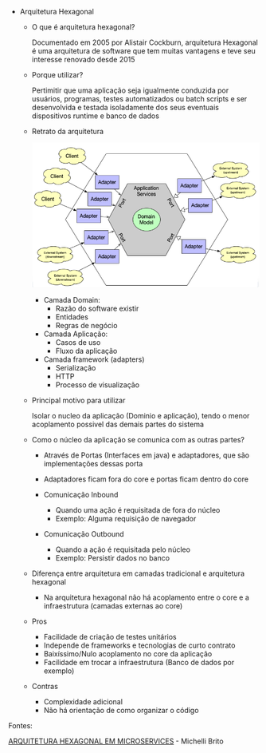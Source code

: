 - Arquitetura Hexagonal
    - O que é arquitetura hexagonal?

        Documentado em 2005 por Alistair Cockburn, arquitetura Hexagonal é uma arquitetura de software que tem muitas vantagens e teve seu interesse renovado desde 2015

    - Porque utilizar?

        Pertimitir que uma aplicação seja igualmente conduzida por usuários, programas, testes automatizados ou batch scripts e ser desenvolvida e testada isoladamente dos seus eventuais dispositivos runtime e banco de dados 

    - Retrato da arquitetura

        ![PortsAndAdapters](imgs/PortsAndAdapters.png)

        - Camada Domain:
            - Razão do software existir
            - Entidades
            - Regras de negócio
        - Camada Aplicação:
            - Casos de uso
            - Fluxo da aplicação
        - Camada framework (adapters)
            - Serialização
            - HTTP
            - Processo de visualização
    - Principal motivo para utilizar

        Isolar o nucleo da aplicação (Dominio e aplicação), tendo o menor acoplamento possivel das demais partes do sistema

    - Como o núcleo da aplicação se comunica com as outras partes?
        - Através de Portas (Interfaces em java) e adaptadores, que são implementações dessas porta

        - Adaptadores ficam fora do core e portas ficam dentro do core
        - Comunicação Inbound
            - Quando uma ação é requisitada de fora do núcleo
            - Exemplo: Alguma requisição de navegador
        - Comunicação Outbound
            - Quando a ação é requisitada pelo núcleo
            - Exemplo: Persistir dados no banco
    - Diferença entre arquitetura em camadas tradicional e arquitetura hexagonal
        - Na arquitetura hexagonal não há acoplamento entre o core e a infraestrutura (camadas externas ao core)

    - Pros
        - Facilidade de criação de testes unitários
        - Independe de frameworks e tecnologias de curto contrato
        - Baixíssimo/Nulo acoplamento no core da aplicação
        - Facilidade em trocar a infraestrutura (Banco de dados por exemplo)
    - Contras
        - Complexidade adicional
        - Não há orientação de como organizar o código

Fontes:

[ARQUITETURA HEXAGONAL EM MICROSERVICES](https://www.youtube.com/watch?v=UmdOjbyYOX0) - Michelli Brito